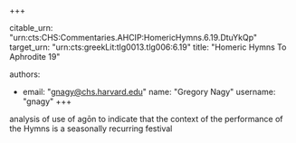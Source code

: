 +++


citable_urn: "urn:cts:CHS:Commentaries.AHCIP:HomericHymns.6.19.DtuYkQp"
target_urn: "urn:cts:greekLit:tlg0013.tlg006:6.19"
title: "Homeric Hymns To Aphrodite 19"

authors:
- email: "gnagy@chs.harvard.edu"
  name: "Gregory Nagy"
  username: "gnagy"
+++

<p>analysis of use of agōn to indicate that the context of the performance of the Hymns is a seasonally recurring festival</p>
